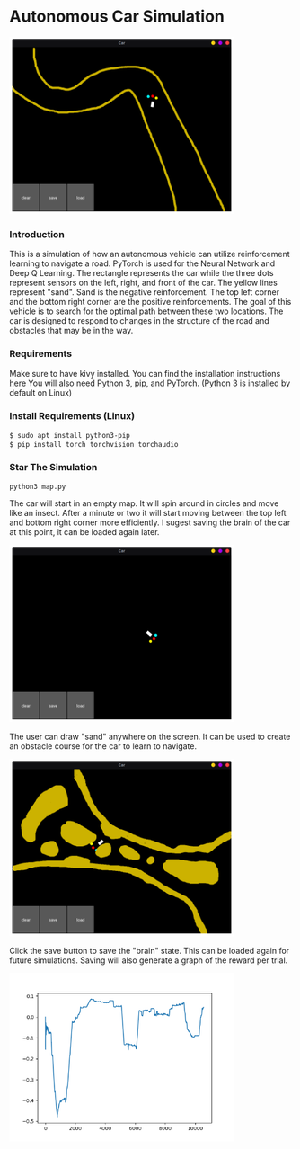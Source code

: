 # Autonomous Car Simulation

<img title="ai-car-simulation" alt="simulation" src="/resources/ai-car.png" width=400>

### Introduction

This is a simulation of how an autonomous vehicle can utilize reinforcement learning to navigate a road.
PyTorch is used for the Neural Network and Deep Q Learning. The rectangle represents the car while the three
dots represent sensors on the left, right, and front of the car. The yellow lines represent "sand".
Sand is the negative reinforcement. The top left corner and the bottom right corner are the positive reinforcements.
The goal of this vehicle is to search for the optimal path between these two locations. The car is designed to respond
to changes in the structure of the road and obstacles that may be in the way.

### Requirements

Make sure to have kivy installed. You can find the installation instructions [here](https://kivy.org/doc/stable/gettingstarted/installation.html#install-pip)
You will also need Python 3, pip, and PyTorch. (Python 3 is installed by default on Linux)

### Install Requirements (Linux)

```
$ sudo apt install python3-pip
$ pip install torch torchvision torchaudio
```

### Star The Simulation

```
python3 map.py
```

The car will start in an empty map. It will spin around in circles and move like an insect.
After a minute or two it will start moving between the top left and bottom right corner
more efficiently. I sugest saving the brain of the car at this point, it can be loaded again later.

<img title="ai-car-simulation" alt="simulation" src="/resources/car-empty-map.png" width=400>

The user can draw "sand" anywhere on the screen. It can be used to create an obstacle course
for the car to learn to navigate.

<img title="ai-car-simulation" alt="simulation" src="/resources/obstacle-course.png" width=400>

Click the save button to save the "brain" state. This can be loaded again for future simulations.
Saving will also generate a graph of the reward per trial.

<img title="ai-car-simulation" alt="simulation" src="/resources/Figure_1.png" width=400>
